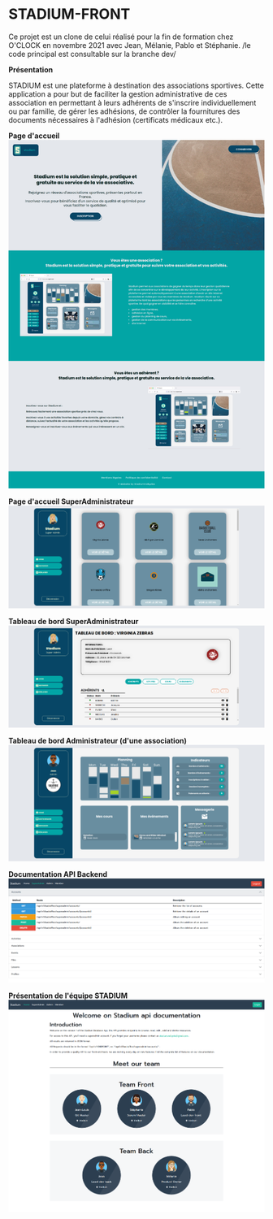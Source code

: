 # STADIUM-FRONT
Ce projet est un clone de celui réalisé pour la fin de formation chez O'CLOCK en novembre 2021 avec Jean, Mélanie, Pablo et Stéphanie.
/le code principal est consultable sur la branche dev/

**Présentation**

STADIUM est une plateforme à destination des associations sportives. Cette application a pour but de faciliter la gestion administrative de ces association en permettant à leurs adhérents de s'inscrire individuellement ou par famille, de gérer les adhésions, de contrôler la fournitures des documents nécessaires à l'adhésion (certificats médicaux etc.).

**Page d'accueil**
![Alt text](src/assets/PresentationPictures/homepage.png "Title")

**Page d'accueil SuperAdministrateur**
![Alt text](src/assets/PresentationPictures/SuperAdmin_Homepage.png "Title")

**Tableau de bord SuperAdministrateur**
![Alt text](src/assets/PresentationPictures/SuperAdmin_Dashboard.png "Title")

**Tableau de bord Administrateur (d'une association)**
![Alt text](src/assets/PresentationPictures/Admin_Dashboard.png "Title")

**Documentation API Backend**
![Alt text](src/assets/PresentationPictures/BackEnd_SuperAdmin_Routes.png "Title")

**Présentation de l'équipe STADIUM**
![Alt text](src/assets/PresentationPictures/API_TeamPresentation.png "Title")
